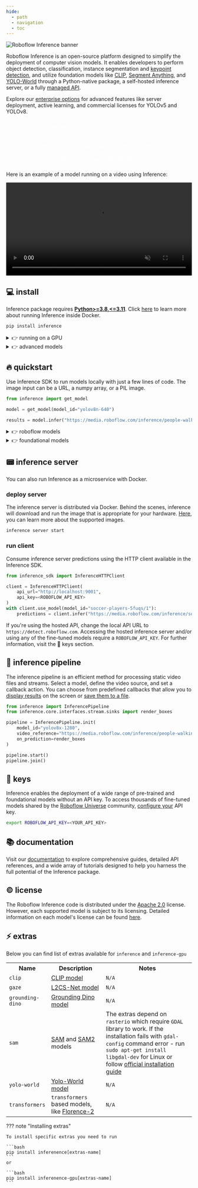 ```yaml
---
hide:
  - path
  - navigation
  - toc
---
```


<style>
/* Hide <h1> on homepage */
.md-typeset h1 {
  display: none;
}
.md-main__inner {
  margin-top: -1rem;
}

/* constrain to same width even w/o sidebar */
.md-content {
  max-width: 50rem;
  margin: auto;
}
</style>

![Roboflow Inference banner](https://github.com/roboflow/inference/blob/main/banner.png?raw=true)

Roboflow Inference is an open-source platform designed to simplify the deployment of computer vision models. It enables developers to perform object detection, classification, instance segmentation and [keypoint detection](/quickstart/run_keypoint_detection.md), and utilize foundation models like [CLIP](/foundation/clip.md), [Segment Anything](/foundation/sam.md), and [YOLO-World](/foundation/yolo_world.md) through a Python-native package, a self-hosted inference server, or a fully [managed API](https://docs.roboflow.com/).

Explore our [enterprise options](https://roboflow.com/sales) for advanced features like server deployment, active learning, and commercial licenses for YOLOv5 and YOLOv8.

<a href="/quickstart/run_a_model/" class="button">Get started with our "Run your first model" guide</a>

<div class="button-holder">
<a href="/quickstart/inference_101/" class="button half-button">Learn about the various ways you can use Inference</a>
<a href="/workflows/about/" class="button half-button">Build a visual agent with Workflows</a>
</div>

<style>
  .button {
    background-color: var(--md-primary-fg-color);
    display: block;
    padding: 10px;
    color: white !important;
    border-radius: 5px;
    text-align: center;
  }
</style>

Here is an example of a model running on a video using Inference:

<video width="100%" autoplay loop muted>
  <source src="https://media.roboflow.com/football-video.mp4" type="video/mp4">
</video>

## 💻 install

Inference package requires [**Python>=3.8,<=3.11**](https://www.python.org/). Click [here](/quickstart/docker.md) to learn more about running Inference inside Docker.

```bash
pip install inference
```

<details>
<summary>👉 running on a GPU</summary>

  To enhance model performance in GPU-accelerated environments, install CUDA-compatible dependencies instead:
  
  ```bash
  pip install inference-gpu
  ```
</details>

<details>
<summary>👉 advanced models</summary>

  Inference supports multiple model types for specialized tasks. From Grounding DINO for identifying objects with a text prompt, to DocTR for OCR, to CogVLM for asking questions about images - you can find out more in the <a href="/foundation/about">Foundation Models</a> page.

  <br/><br/>

  Note that <code>inference</code> and <code>inference-gpu</code> packages install only the minimal shared dependencies. <b>Instead</b>, install model-specific dependencies to ensure code compatibility and license compliance.

  <br/><br/>

  The <code>inference</code> and <code>inference-gpu</code> packages install only the minimal shared dependencies. Install model-specific dependencies to ensure code compatibility and license compliance. Learn more about the <a href="#extras">models</a> supported by Inference.

  ```bash
  pip install inference[yolo-world]
  ```

</details>

## 🔥 quickstart

Use Inference SDK to run models locally with just a few lines of code. The image input can be a URL, a numpy array, or a PIL image.

```python
from inference import get_model

model = get_model(model_id="yolov8n-640")

results = model.infer("https://media.roboflow.com/inference/people-walking.jpg")
```

<details>
<summary>👉 roboflow models</summary>

<br>

Set up your <code>ROBOFLOW_API_KEY</code> to access thousands of fine-tuned models shared by the <a href="https://universe.roboflow.com/">Roboflow Universe</a> community and your custom model. Navigate to 🔑 keys section to learn more.

```python
from inference import get_model

model = get_model(model_id="soccer-players-5fuqs/1")

results = model.infer(
    image="https://media.roboflow.com/inference/soccer.jpg",
    confidence=0.5,
    iou_threshold=0.5
)
```

</details>

<details>
<summary>👉 foundational models</summary>

- <a href="/foundation/clip">CLIP Embeddings</a> - generate text and image embeddings that you can use for zero-shot classification or assessing image similarity.

  ```python
  from inference.models import Clip

  model = Clip()

  embeddings_text = clip.embed_text("a football match")
  embeddings_image = model.embed_image("https://media.roboflow.com/inference/soccer.jpg")
  ```

- <a href="/foundation/sam">Segment Anything</a> - segment all objects visible in the image or only those associated with selected points or boxes.

  ```python
  from inference.models import SegmentAnything

  model = SegmentAnything()

  result = model.segment_image("https://media.roboflow.com/inference/soccer.jpg")
  ```

- <a href="/foundation/yolo_world">YOLO-World</a> - an almost real-time zero-shot detector that enables the detection of any objects without any training.

  ```python
  from inference.models import YOLOWorld

  model = YOLOWorld(model_id="yolo_world/l")

  result = model.infer(
      image="https://media.roboflow.com/inference/dog.jpeg",
      text=["person", "backpack", "dog", "eye", "nose", "ear", "tongue"],
      confidence=0.03
  )
  ```

</details>

## 📟 inference server

You can also run Inference as a microservice with Docker.

### deploy server

The inference server is distributed via Docker. Behind the scenes, inference will download and run the image that is appropriate for your hardware. [Here](/quickstart/docker.md#advanced-build-a-docker-container-from-scratch), you can learn more about the supported images.

```bash
inference server start
```

### run client

Consume inference server predictions using the HTTP client available in the Inference SDK.

```python
from inference_sdk import InferenceHTTPClient

client = InferenceHTTPClient(
    api_url="http://localhost:9001",
    api_key=<ROBOFLOW_API_KEY>
)
with client.use_model(model_id="soccer-players-5fuqs/1"):
    predictions = client.infer("https://media.roboflow.com/inference/soccer.jpg")
```

If you're using the hosted API, change the local API URL to `https://detect.roboflow.com`. Accessing the hosted inference server and/or using any of the fine-tuned models require a `ROBOFLOW_API_KEY`. For further information, visit the 🔑 keys section.

## 🎥 inference pipeline

The inference pipeline is an efficient method for processing static video files and streams. Select a model, define the video source, and set a callback action. You can choose from predefined callbacks that allow you to [display results](/reference/inference/core/interfaces/stream/sinks.md#inference.core.interfaces.stream.sinks.render_boxes) on the screen or [save them to a file](/reference/inference/core/interfaces/stream/sinks.md#inference.core.interfaces.stream.sinks.VideoFileSink).

```python
from inference import InferencePipeline
from inference.core.interfaces.stream.sinks import render_boxes

pipeline = InferencePipeline.init(
    model_id="yolov8x-1280",
    video_reference="https://media.roboflow.com/inference/people-walking.mp4",
    on_prediction=render_boxes
)

pipeline.start()
pipeline.join()
```

## 🔑 keys

Inference enables the deployment of a wide range of pre-trained and foundational models without an API key. To access thousands of fine-tuned models shared by the [Roboflow Universe](https://universe.roboflow.com/) community, [configure your](https://app.roboflow.com/settings/api) API key.

```bash
export ROBOFLOW_API_KEY=<YOUR_API_KEY>
```

## 📚 documentation

Visit our [documentation](/) to explore comprehensive guides, detailed API references, and a wide array of tutorials designed to help you harness the full potential of the Inference package.

## © license

The Roboflow Inference code is distributed under the [Apache 2.0](https://github.com/roboflow/inference/blob/master/LICENSE.core) license. However, each supported model is subject to its licensing. Detailed information on each model's license can be found [here](https://roboflow.com/licensing).


## ⚡️ extras

Below you can find list of extras available for `inference` and `inference-gpu`

<table>
<tr>
  <th>Name</th>
  <th style="width:30%">Description</th>
  <th style="width:50%">Notes</th>
</tr>
<tr>
  <td><code>clip</code></td>
  <td><a href="/foundation/clip">CLIP model</a></td>
  <td><code>N/A</code></td>
</tr>
<tr>
  <td><code>gaze</code></td>
  <td><a href="/foundation/gaze">L2CS-Net model</a></td>
  <td><code>N/A</code></td>
</tr>
<tr>
  <td><code>grounding-dino</code></td>
  <td><a href="/foundation/grounding_dino/">Grounding Dino model</a></td>
  <td><code>N/A</code></td>
</tr>
<tr>
  <td><code>sam</code></td>
  <td><a href="/foundation/sam">SAM</a> and <a href="/foundation/sam2">SAM2</a> models</td>
  <td>The extras depend on <code>rasterio</code> which require <code>GDAL</code> library to work. If the installation fails with <code>gdal-config</code> command error - run <code>sudo apt-get install libgdal-dev</code> for Linux or follow <a href="https://gdal.org/en/latest/download.html#binaries">official installation guide</a></td>
</tr>
<tr>
  <td><code>yolo-world</code></td>
  <td><a href="/foundation/yolo_world/">Yolo-World model</a></td>
  <td><code>N/A</code></td>
</tr>
<tr>
  <td><code>transformers</code></td>
  <td><code>transformers</code> based models, like <a href="/foundation/florence2/">Florence-2</a></td>
  <td><code>N/A</code></td>
</tr>
</table>

??? note "Installing extras"

    To install specific extras you need to run

    ```bash
    pip install inferenence[extras-name]
    ```
    or 

    ```bash
    pip install inferenence-gpu[extras-name]
    ```